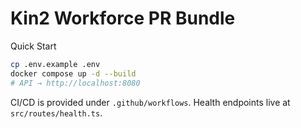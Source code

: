 # Kin2 Workforce PR Bundle

Quick Start
```bash
cp .env.example .env
docker compose up -d --build
# API → http://localhost:8080
```

CI/CD is provided under `.github/workflows`. Health endpoints live at `src/routes/health.ts`.
